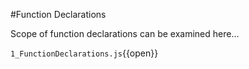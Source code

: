 #Function Declarations

Scope of function declarations can be examined here...

`1_FunctionDeclarations.js`{{open}}
